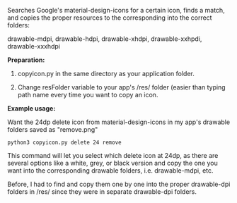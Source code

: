 Searches Google's material-design-icons for a certain icon, finds a match, and copies the proper resources to the corresponding into the correct folders: 

drawable-mdpi, drawable-hdpi, drawable-xhdpi, drawable-xxhpdi, drawable-xxxhdpi

**Preparation:**

1. copyicon.py in the same directory as your application folder.

2. Change resFolder variable to your app's /res/ folder (easier than typing path name every time you want to copy an icon.

**Example usage:**

Want the 24dp delete icon from material-design-icons in my app's drawable folders saved as "remove.png"

`python3 copyicon.py delete 24 remove`

This command will let you select which delete icon at 24dp, as there are several options like a white, grey, or black version and copy the one you want into the corresponding drawable folders, i.e. drawable-mdpi, etc.

Before, I had to find and copy them one by one into the proper drawable-dpi folders in /res/ since they were in separate drawable-dpi folders.
